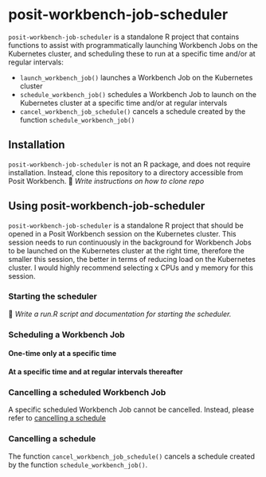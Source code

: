 # posit-workbench-job-scheduler

`posit-workbench-job-scheduler` is a standalone R project that contains functions to assist with programmatically launching Workbench Jobs on the Kubernetes cluster, and scheduling these to run at a specific time and/or at regular intervals:

* `launch_workbench_job()` launches a Workbench Job on the Kubernetes cluster
* `schedule_workbench_job()` schedules a Workbench Job to launch on the Kubernetes cluster at a specific time and/or at regular intervals
* `cancel_workbench_job_schedule()` cancels a schedule created by the function `schedule_workbench_job()`

## Installation

`posit-workbench-job-scheduler` is not an R package, and does not require installation.  Instead, clone this repository to a directory accessible from Posit Workbench. :memo: _Write instructions on how to clone repo_

## Using posit-workbench-job-scheduler

`posit-workbench-job-scheduler` is a standalone R project that should be opened in a Posit Workbench session on the Kubernetes cluster.  This session needs to run continuously in the background for Workbench Jobs to be launched on the Kubernetes cluster at the right time, therefore the smaller this session, the better in terms of reducing load on the Kubernetes cluster.  I would highly recommend selecting x CPUs and y memory for this session.

### Starting the scheduler

:memo: _Write a run.R script and documentation for starting the scheduler._

### Scheduling a Workbench Job

#### One-time only at a specific time



#### At a specific time and at regular intervals thereafter


### Cancelling a scheduled Workbench Job

A specific scheduled Workbench Job cannot be cancelled.  Instead, please refer to [cancelling a schedule](#cancelling-a-schedule)

### Cancelling a schedule

The function `cancel_workbench_job_schedule()` cancels a schedule created by the function `schedule_workbench_job()`.
